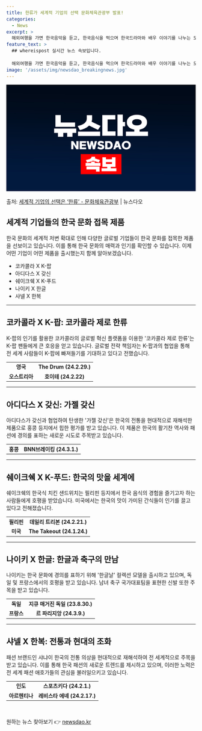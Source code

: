 ```yaml
---
title: 한류가 세계적 기업의 선택 문화체육관광부 발표!
categories:
  - News
excerpt: >
  해외여행을 가면 한국음악을 듣고, 한국음식을 먹으며 한국드라마와 배우 이야기를 나누는 모습이 낯설지 않습니다…
feature_text: >
  ## whereispost 실시간 뉴스 속보입니다.

  해외여행을 가면 한국음악을 듣고, 한국음식을 먹으며 한국드라마와 배우 이야기를 나누는 모습이 낯설지 않습니다…
image: '/assets/img/newsdao_breakingnews.jpg'
---
```


![뉴스다오 속보](/assets/img/newsdao_breakingnews.jpg)

<p>출처: <a href="https://newsdao.kr/3522" rel="dofollow">세계적 기업의 선택은 ‘한류’ - 문화체육관광부</a> | 뉴스다오</p>

<h2 data-ke-size="size26">세계적 기업들의 한국 문화 접목 제품</h2>
<p data-ke-size="size16">한국 문화의 세계적 저변 확대로 인해 다양한 글로벌 기업들이 한국 문화를 접목한 제품을 선보이고 있습니다. 이를 통해 한국 문화의 매력과 인기를 확인할 수 있습니다. 이제 어떤 기업이 어떤 제품을 출시했는지 함께 알아보겠습니다.</p>

<ul>
  <li>코카콜라 X K-팝</li>
  <li>아디다스 X 갖신</li>
  <li>쉐이크쉑 X K-푸드</li>
  <li>나이키 X 한글</li>
  <li>샤넬 X 한복</li>
</ul>
<hr>

<h2 data-ke-size="size26">코카콜라 X K-팝: 코카콜라 제로 한류</h2>
<p data-ke-size="size16">K-팝의 인기를 활용한 코카콜라의 글로벌 혁신 플랫폼을 이용한 '코카콜라 제로 한류'는 K-팝 팬들에게 큰 호응을 얻고 있습니다. 글로벌 전략 책임자는 K-팝과의 협업을 통해 전 세계 사람들이 K-팝에 빠져들기를 기대하고 있다고 전했습니다.</p>
<table>
  <tr>
    <td style="text-align: center; height: 17px;"><b>영국</b></td>
    <td style="text-align: center; height: 17px;"><b>The Drum (24.2.29.)</b></td>
  </tr>
  <tr>
    <td style="text-align: center; height: 17px;"><b>오스트리아</b></td>
    <td style="text-align: center; height: 17px;"><b>호이테 (24.2.22)</b></td>
  </tr>
</table>
<hr>

<h2 data-ke-size="size26">아디다스 X 갖신: 가젤 갖신</h2>
<p data-ke-size="size16">아디다스가 갖신과 협업하여 탄생한 '가젤 갖신'은 한국의 전통을 현대적으로 재해석한 제품으로 홍콩 등지에서 힙한 평가를 받고 있습니다. 이 제품은 한국의 활기찬 역사와 패션에 경의를 표하는 새로운 시도로 주목받고 있습니다.</p>
<table>
  <tr>
    <td style="text-align: center; height: 17px;"><b>홍콩</b></td>
    <td style="text-align: center; height: 17px;"><b>BNN브레이킹 (24.3.1.)</b></td>
  </tr>
</table>
<hr>

<h2 data-ke-size="size26">쉐이크쉑 X K-푸드: 한국의 맛을 세계에</h2>
<p data-ke-size="size16">쉐이크쉑의 한국식 치킨 샌드위치는 필리핀 등지에서 한국 음식의 경험을 즐기고자 하는 사람들에게 호평을 받았습니다. 미국에서는 한국의 맛이 가미된 간식들이 인기를 끌고 있다고 전해졌습니다.</p>
<table>
  <tr>
    <td style="text-align: center; height: 17px;"><b>필리핀</b></td>
    <td style="text-align: center; height: 17px;"><b>데일리 트리본 (24.2.21.)</b></td>
  </tr>
  <tr>
    <td style="text-align: center; height: 17px;"><b>미국</b></td>
    <td style="text-align: center; height: 17px;"><b>The Takeout (24.1.24.)</b></td>
  </tr>
</table>
<hr>

<h2 data-ke-size="size26">나이키 X 한글: 한글과 축구의 만남</h2>
<p data-ke-size="size16">나이키는 한국 문화에 경의를 표하기 위해 '한글날' 컬렉션 모델을 출시하고 있으며, 독일 및 프랑스에서의 호평을 받고 있습니다. 남녀 축구 국가대표팀을 표현한 신발 또한 주목을 받고 있습니다.</p>
<table>
  <tr>
    <td style="text-align: center; height: 17px;"><b>독일</b></td>
    <td style="text-align: center; height: 17px;"><b>지큐 매거진 독일 (23.8.30.)</b></td>
  </tr>
  <tr>
    <td style="text-align: center; height: 17px;"><b>프랑스</b></td>
    <td style="text-align: center; height: 17px;"><b>르 파리지앙 (24.3.9.)</b></td>
  </tr>
</table>
<hr>

<h2 data-ke-size="size26">샤넬 X 한복: 전통과 현대의 조화</h2>
<p data-ke-size="size16">패션 브랜드인 샤냐이 한국의 전통 의상을 현대적으로 재해석하여 전 세계적으로 주목을 받고 있습니다. 이를 통해 한국 패션의 새로운 트렌드를 제시하고 있으며, 이러한 노력은 전 세계 패션 애호가들의 관심을 불러일으키고 있습니다.</p>
<table>
  <tr>
    <td style="text-align: center; height: 17px;"><b>인도</b></td>
    <td style="text-align: center; height: 17px;"><b>스포츠키다 (24.2.1.)</b></td>
  </tr>
  <tr>
    <td style="text-align: center; height: 17px;"><b>아르헨티나</b></td>
    <td style="text-align: center; height: 17px;"><b>레비스타 에녜 (24.2.17.)</b></td>
  </tr>
</table>
<p data-ke-size="size16">&nbsp;</p> 

원하는 뉴스 찾아보기 👉 <a href="https://newsdao.kr" rel="dofollow">newsdao.kr</a>


